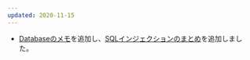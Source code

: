```yaml
---
updated: 2020-11-15
---
```

- [Databaseのメモ](/it/database/)を追加し、[SQLインジェクションのまとめ](/it/database/sql_injection.html)を追加しました。
